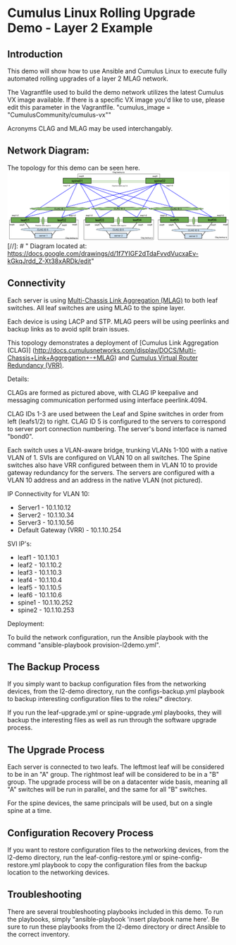 # Cumulus Linux Rolling Upgrade Demo - Layer 2 Example

## Introduction
This demo will show how to use Ansible and Cumulus Linux to execute fully automated rolling upgrades of a layer 2 MLAG network. 

The Vagrantfile used to build the demo network utilizes the latest Cumulus VX image available. If there is a specific VX image you'd like to use, please edit this parameter in the Vagrantfile.
"cumulus_image = "CumulusCommunity/cumulus-vx""

Acronyms CLAG and MLAG may be used interchangably. 

## Network Diagram:
The topology for this demo can be seen here.
![Diagram](L2Topology.png)
[//]: # " Diagram located at: https://docs.google.com/drawings/d/1f7YIGF2dTdaFvvdVucxaEv-kGkqJrdd_Z-Xt38xARDk/edit"

## Connectivity
Each server is using [Multi-Chassis Link Aggregation (MLAG)](https://docs.cumulusnetworks.com/display/DOCS/Multi-Chassis+Link+Aggregation+-+MLAG) to both leaf switches. All leaf switches are using MLAG to the spine layer. 

Each device is using LACP and STP. MLAG peers will be using peerlinks and backup links as to avoid split brain issues.

This topology demonstrates a deployment of [Cumulus Link Aggregation (CLAG)] (http://docs.cumulusnetworks.com/display/DOCS/Multi-Chassis+Link+Aggregation+-+MLAG) and [Cumulus Virtual Router Redundancy (VRR)](http://docs.cumulusnetworks.com/display/DOCS/Virtual+Router+Redundancy+-+VRR).

Details:

CLAGs are formed as pictured above, with CLAG IP keepalive and messaging communication performed using interface peerlink.4094.

CLAG IDs 1-3 are used between the Leaf and Spine switches in order from left (leafs1/2) to right. CLAG ID 5 is configured to the servers to correspond to server port connection numbering. The server's bond interface is named "bond0".

Each switch uses a VLAN-aware bridge, trunking VLANs 1-100 with a native VLAN of 1.
SVIs are configured on VLAN 10 on all switches. The Spine switches also have VRR configured between them in VLAN 10 to provide gateway redundancy for the servers.
The servers are configured with a VLAN 10 address and an address in the native VLAN (not pictured).

IP Connectivity for VLAN 10:
* Server1         		  - 10.1.10.12
* Server2         		  - 10.1.10.34
* Server3         		  - 10.1.10.56
* Default Gateway (VRR) - 10.1.10.254

SVI IP's:
* leaf1  - 10.1.10.1
* leaf2  - 10.1.10.2
* leaf3  - 10.1.10.3
* leaf4  - 10.1.10.4
* leaf5  - 10.1.10.5
* leaf6  - 10.1.10.6
* spine1 - 10.1.10.252
* spine2 - 10.1.10.253

Deployment:

To build the network configuration, run the Ansible playbook with the command "ansible-playbook provision-l2demo.yml".

## The Backup Process
If you simply want to backup configuration files from the networking devices, from the l2-demo directory, run the configs-backup.yml playbook to backup interesting configuration files to the roles/* directory.

If you run the leaf-upgrade.yml or spine-upgrade.yml playbooks, they will backup the interesting files as well as run through the software upgrade process.

## The Upgrade Process
Each server is connected to two leafs. The leftmost leaf will be considered to be in an "A" group. The rightmost leaf will be considered to be in a "B" group. The upgrade process will be on a datacenter wide basis, meaning all "A" switches will be run in parallel, and the same for all "B" switches.

For the spine devices, the same principals will be used, but on a single spine at a time.

## Configuration Recovery Process
If you want to restore configuration files to the networking devices, from the l2-demo directory, run the leaf-config-restore.yml or spine-config-restore.yml playbook to copy the configuration files from the backup location to the networking devices.

## Troubleshooting
There are several troubleshooting playbooks included in this demo. To run the playbooks, simply "ansible-playbook 'insert playbook name here'. Be sure to run these playbooks from the l2-demo directory or direct Ansible to the correct inventory.